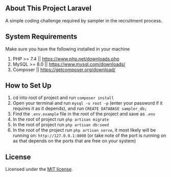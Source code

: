 
## About This Project Laravel
A simple coding challenge required by sampler in the recruitment process.

## System Requirements
Make sure you have the following installed in your machine

1. PHP >= 7.4 || https://www.php.net/downloads.php
2. MySQL >=  8.0    || https://www.mysql.com/downloads/
3. Composer  || https://getcomposer.org/download/


## How to Set Up
1. cd into root of project and run `composer install`
2. Open your terminal and run `mysql -u root -p` (enter your password if it requires it as it depends), and run `CREATE DATABASE sampler_db;`
3. Find the `.env.example` file in the root of the project and save as `.env`
4. In the root of project run `php artisan migrate`
5. In the root of project run `php artisan db:seed`
6. In the root of the project run `php artisan serve`, it most likely will be running on: `http://127.0.0.1:8000` (or take note of the port is running on as that depends on the ports that are free on your system)



## License
Licensed under the [MIT license](https://opensource.org/licenses/MIT).
